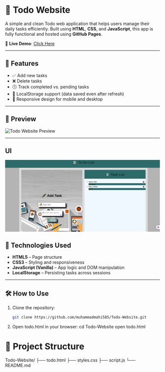 # 📝 Todo Website

A simple and clean Todo web application that helps users manage their daily tasks efficiently. Built using **HTML**, **CSS**, and **JavaScript**, this app is fully functional and hosted using **GitHub Pages**.

🔗 **Live Demo**: [Click Here](https://muhammadmahi585.github.io/Todo-Website/todo.html)

---

## 📌 Features

- ✅ Add new tasks
- ❌ Delete tasks
- 🕓 Track completed vs. pending tasks
- 💾 LocalStorage support (data saved even after refresh)
- 📱 Responsive design for mobile and desktop

---

## 📸 Preview

![Todo Website Preview](https://user-images.githubusercontent.com/your-username/todo-preview.png) <!-- Replace with your own screenshot if desired -->

---

## UI
![web Preview Page](./img.png)

## 🚀 Technologies Used

- **HTML5** – Page structure
- **CSS3** – Styling and responsiveness
- **JavaScript (Vanilla)** – App logic and DOM manipulation
- **LocalStorage** – Persisting tasks across sessions

---

## 🛠️ How to Use

1. Clone the repository:
   ```bash
   git clone https://github.com/muhammadmahi585/Todo-Website.git
2. Open todo.html in your browser:
   cd Todo-Website
   open todo.html
# 📂 Project Structure
Todo-Website/
├── todo.html
├── styles.css
├── script.js
└── README.md

